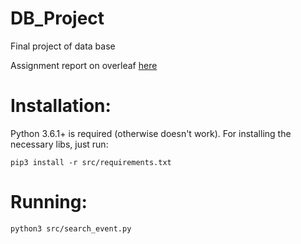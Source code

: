# DB_Project
Final project of data base

Assignment report on overleaf [here](https://www.overleaf.com/16613395pjytnbwkjqsg#/63779068/)

# Installation:

Python 3.6.1+ is required (otherwise doesn't work). For installing the necessary libs, just run:

```pip3 install -r src/requirements.txt```

# Running:
```python3 src/search_event.py```
